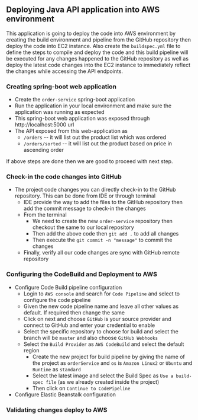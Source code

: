 ## Deploying Java API application into AWS environment
This application is going to deploy the code into AWS environment by creating the build environment and pipeline from the GitHub repository then deploy the code into EC2 instance. Also create the `buildspec.yml` file to define the steps to compile and deploy the code and this build pipeline will be executed for any changes happened to the GitHub repository as well as deploy the latest code changes into the EC2 instance to immediately reflect the changes while accessing the API endpoints.

### Creating spring-boot web application
- Create the `order-service` spring-boot application
- Run the application in your local environment and make sure the application was running as expected
- This spring-boot web application was exposed through http://localhost:5000 url
- The API exposed from this web-application as
  - `/orders` -- it will list out the product list which was ordered
  - `/orders/sorted` -- it will list out the product based on price in ascending order

If above steps are done then we are good to proceed with next step.
  
### Check-in the code changes into GitHub
- The project code changes you can directly check-in to the GitHub repository. This can be done from IDE or through terminal
  - IDE provide the way to add the files to the GitHub repository then add the commit message to check-in the changes
  - From the terminal
    - We need to create the new `order-service` repository then checkout the same to our local repository
    - Then add the above code then `git add .` to add all changes
    - Then execute the `git commit -n "message"` to commit the changes
  - Finally, verify all our code changes are sync with GitHub remote repository

### Configuring the CodeBuild and Deployment to AWS
- Configure Code Build pipeline configuration
  - Login to `AWS console` and search for `Code Pipeline` and select to configure the code pipeline
  - Given the new code pipeline name and leave all other values as default. If required then change the same
  - Click on next and choose `GitHub` is your source provider and connect to GitHub and enter your credential to enable
  - Select the specific repository to choose for build and select the branch will be `master` and also choose `GitHub Webhooks`
  - Select the `Build Provider` as `AWS CodeBuild` and select the default region
    - Create the new project for build pipeline by giving the name of the project as `orderService` and `os` is `Amazon Linux2` or `Ubuntu` and `Runtime` as `standard`
    - Select the latest image and select the Build Spec as `Use a build-spec file` (as we already created inside the project)
    - Then click on `Continue to CodePipeline`
- Configure Elastic Beanstalk configuration

### Validating changes deploy to AWS 